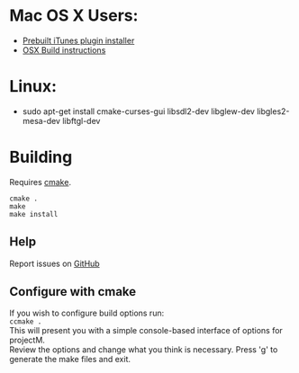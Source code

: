 # Mac OS X Users:
* [Prebuilt iTunes plugin installer](https://github.com/revmischa/projectm/releases)
* [OSX Build instructions](BUILDING_OSX.txt)

# Linux:
* sudo apt-get install cmake-curses-gui libsdl2-dev libglew-dev libgles2-mesa-dev libftgl-dev

# Building
Requires [cmake](https://cmake.org/download/).  
```
cmake .
make
make install
```

## Help
Report issues on [GitHub](https://github.com/revmischa/projectm/issues/new)

## Configure with cmake
If you wish to configure build options run:  
`ccmake .`  
This will present you with a simple console-based interface of options for projectM.  
Review the options and change what you think is necessary. Press 'g' to generate the make files and exit.  
